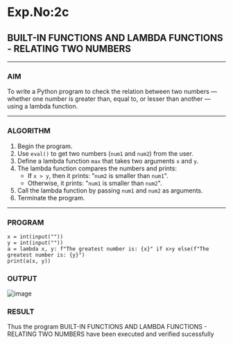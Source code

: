 # Exp.No:2c
## BUILT-IN FUNCTIONS AND LAMBDA FUNCTIONS - RELATING TWO NUMBERS

---

### AIM  
To write a Python program to check the relation between two numbers — whether one number is greater than, equal to, or lesser than another — using a lambda function.

---

### ALGORITHM

1. Begin the program.  
2. Use `eval()` to get two numbers (`num1` and `num2`) from the user.  
3. Define a lambda function `max` that takes two arguments `x` and `y`.  
4. The lambda function compares the numbers and prints:
   - If `x > y`, then it prints: "`num2` is smaller than `num1`".
   - Otherwise, it prints: "`num1` is smaller than `num2`".
5. Call the lambda function by passing `num1` and `num2` as arguments.  
6. Terminate the program.

---

### PROGRAM

```
x = int(input(""))
y = int(input(""))
a = lambda x, y: f"The greatest number is: {x}" if x>y else(f"The greatest number is: {y}")
print(a(x, y))
```

### OUTPUT

![image](https://github.com/user-attachments/assets/d9c15715-79c4-4828-8e28-ed2dcc27de21)


### RESULT

Thus the program BUILT-IN FUNCTIONS AND LAMBDA FUNCTIONS - RELATING TWO NUMBERS have been executed and verified sucessfully
